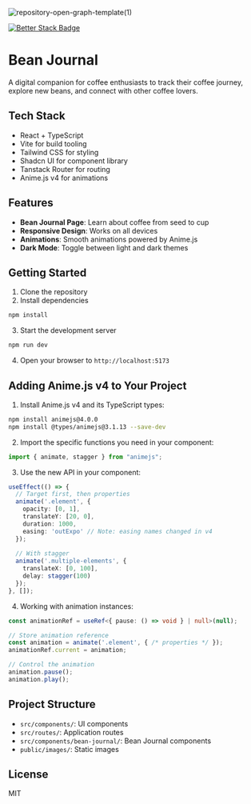 
![repository-open-graph-template(1)](https://github.com/user-attachments/assets/2117493b-d280-41b5-b081-30e94247f52e)

[![Better Stack Badge](https://uptime.betterstack.com/status-badges/v1/monitor/1yl5d.svg)](https://uptime.betterstack.com/?utm_source=status_badge)
# Bean Journal

A digital companion for coffee enthusiasts to track their coffee journey, explore new beans, and connect with other coffee lovers.

## Tech Stack

- React + TypeScript
- Vite for build tooling
- Tailwind CSS for styling
- Shadcn UI for component library
- Tanstack Router for routing
- Anime.js v4 for animations

## Features

- **Bean Journal Page**: Learn about coffee from seed to cup
- **Responsive Design**: Works on all devices
- **Animations**: Smooth animations powered by Anime.js
- **Dark Mode**: Toggle between light and dark themes

## Getting Started

1. Clone the repository
2. Install dependencies

```bash
npm install
```

3. Start the development server

```bash
npm run dev
```

4. Open your browser to `http://localhost:5173`

## Adding Anime.js v4 to Your Project

1. Install Anime.js v4 and its TypeScript types:

```bash
npm install animejs@4.0.0
npm install @types/animejs@3.1.13 --save-dev
```

2. Import the specific functions you need in your component:

```typescript
import { animate, stagger } from "animejs";
```

3. Use the new API in your component:

```typescript
useEffect(() => {
  // Target first, then properties
  animate('.element', {
    opacity: [0, 1],
    translateY: [20, 0],
    duration: 1000,
    easing: 'outExpo' // Note: easing names changed in v4
  });
  
  // With stagger
  animate('.multiple-elements', {
    translateX: [0, 100],
    delay: stagger(100)
  });
}, []);
```

4. Working with animation instances:

```typescript
const animationRef = useRef<{ pause: () => void } | null>(null);

// Store animation reference
const animation = animate('.element', { /* properties */ });
animationRef.current = animation;

// Control the animation
animation.pause();
animation.play();
```

## Project Structure

- `src/components/`: UI components
- `src/routes/`: Application routes
- `src/components/bean-journal/`: Bean Journal components
- `public/images/`: Static images

## License

MIT


